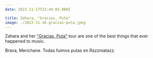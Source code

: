 ```yaml
---
date: 2022-11-17T22:44:03.000Z

title: Zahara, "Gracias, Puta"
image: ./2022-11-18-gracias-puta.jpeg
---
```


Zahara and her ["Gracias, Puta"](https://whynotmagazine.estrelladigital.es/2022/11/23/la-catarsis-emocional-de-zahara-en-barcelona) tour are one of the best things that ever happened to music.

Brava, Merichane. Todas fuimos putas en Razzmatazz.
